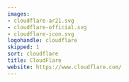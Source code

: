 ```yaml
---
images:
- cloudflare-ar21.svg
- cloudflare-official.svg
- cloudflare-icon.svg
logohandle: cloudflare
skipped: 1
sort: cloudflare
title: CloudFlare
website: https://www.cloudflare.com/
---
```

